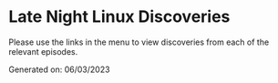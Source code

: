 # Late Night Linux Discoveries

Please use the links in the menu to view discoveries from each of the relevant episodes.

Generated on: 06/03/2023